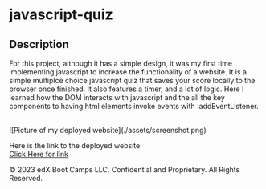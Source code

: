 # javascript-quiz

## Description 

For this project, although it has a simple design, it was my first time implementing javascript to increase
the functionality of a website. It is a simple multiplce choice javascript quiz that saves your score locally to the browser once finished. It also features a timer, and a lot of logic. Here I learned how the DOM interacts with javascript and the all the key components to having html elements invoke events with .addEventListener.

<br>
![Picture of my deployed website](./assets/screenshot.png)

Here is the link to the deployed website: 
<br>
[Click Here for link](https://lopez-jordan.github.io/javascript-quiz/)



© 2023 edX Boot Camps LLC. Confidential and Proprietary. All Rights Reserved.